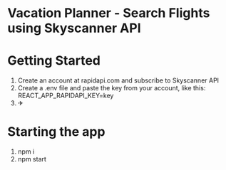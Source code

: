# Vacation Planner - Search Flights using Skyscanner API

# Getting Started

1. Create an account at rapidapi.com and subscribe to Skyscanner API
2. Create a .env file and paste the key from your account, like this: REACT_APP_RAPIDAPI_KEY=key
3. ✈


# Starting the app

1. npm i
2. npm start
